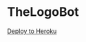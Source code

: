 # TheLogoBot

[Deploy to Heroku](https://heroku.com/deploy?template=https://github.com/Gaming-Lasith/TheLogoBot.git)

